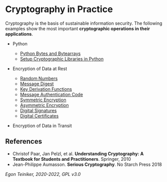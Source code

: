 # Cryptography in Practice

Cryptography is the basis of sustainable information security. 
The following examples show the most important **cryptographic operations in their applications**.

* Python 
  * [Python Bytes and Bytearrays](https://github.com/teiniker/teiniker-lectures-securitytesting/tree/main/cryptography/python_bytes)
  * [Setup Cryptographic Libraries in Python](https://github.com/teiniker/teiniker-lectures-securitytesting/tree/main/cryptography/setup)
  
* Encryption of Data at Rest
  * [Random Numbers](https://github.com/teiniker/teiniker-lectures-securitytesting/blob/main/cryptography/random_numbers/)
  * [Message Digest](https://github.com/teiniker/teiniker-lectures-securitytesting/blob/main/cryptography/message_digest/)
  * [Key Derivation Functions](https://github.com/teiniker/teiniker-lectures-securitytesting/tree/main/cryptography/key_derivation_function/)
  * [Message Authentication Code](https://github.com/teiniker/teiniker-lectures-securitytesting/blob/main/cryptography/message_authentication_code/)
  * [Symmetric Encryption](https://github.com/teiniker/teiniker-lectures-securitytesting/blob/main/cryptography/symmetric_encryption/)
  * [Asymmetric Encryption](https://github.com/teiniker/teiniker-lectures-securitytesting/blob/main/cryptography/asymmetric_encryption/)
  * [Digital Signatures](https://github.com/teiniker/teiniker-lectures-securitytesting/blob/main/cryptography/digital_signatures/)
  * [Digital Certificates](https://github.com/teiniker/teiniker-lectures-securitytesting/tree/main/cryptography/digital_certificates)

* Encryption of Data in Transit


## References
* Christof Paar, Jan Pelzl, et al. **Understanding Cryptography: A Textbook for Students and Practitioners**. Springer, 2010 
* Jean-Philippe Aumasson. **Serious Cryptography**. No Starch Press 2018


*Egon Teiniker, 2020-2022, GPL v3.0*
 
